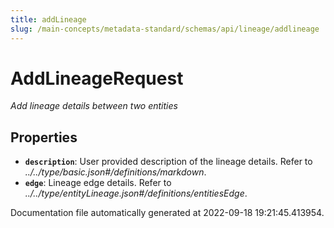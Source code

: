 ```yaml
---
title: addLineage
slug: /main-concepts/metadata-standard/schemas/api/lineage/addlineage
---
```


# AddLineageRequest

*Add lineage details between two entities*

## Properties

- **`description`**: User provided description of the lineage details. Refer to *../../type/basic.json#/definitions/markdown*.
- **`edge`**: Lineage edge details. Refer to *../../type/entityLineage.json#/definitions/entitiesEdge*.


Documentation file automatically generated at 2022-09-18 19:21:45.413954.
